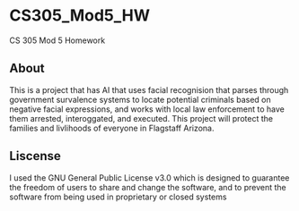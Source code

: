 # CS305_Mod5_HW
CS 305 Mod 5 Homework

## About
This is a project that has AI that uses facial recognision that parses through government survalence systems to locate potential criminals based on negative facial expressions, and works with local law enforcement to have them arrested, interoggated, and executed. This project will protect the families and livlihoods of everyone in Flagstaff Arizona.

## Liscense
I used the GNU General Public License v3.0 which is designed to guarantee the freedom of users to share and change the software, and to prevent the software from being used in proprietary or closed systems


